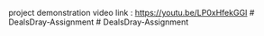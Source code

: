 
project demonstration video link :  https://youtu.be/LP0xHfekGGI
#   D e a l s D r a y - A s s i g n m e n t  
 #   D e a l s D r a y - A s s i g n m e n t  
 
